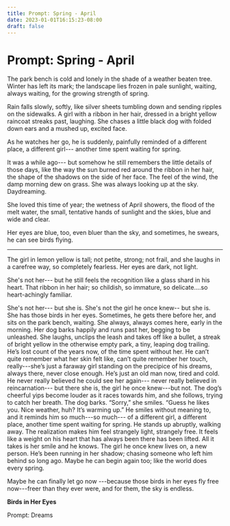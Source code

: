 ```yaml
---
title: Prompt: Spring - April 
date: 2023-01-01T16:15:23-08:00
draft: false
---
```


# Prompt: Spring - April

The park bench is cold and lonely in the shade of a weather beaten tree.  Winter has left its mark; the landscape lies frozen in pale sunlight, waiting, always waiting, for the growing strength of spring.

Rain falls slowly, softly, like silver sheets tumbling down and sending ripples on the sidewalks.
A girl with a ribbon in her hair, dressed in a bright yellow raincoat streaks past, laughing.  She chases a little black dog with folded down ears and a mushed up, excited face.

As he watches her go, he is suddenly, painfully reminded of a different place, a different girl--- another time spent waiting for spring.

It was a while ago--- but somehow he still remembers the little details of those days, like the way the sun burned red around the ribbon in her hair, the shape of the shadows on the side of her face.   The feel of the wind, the damp morning dew on grass.  She was always looking up at the sky.  Daydreaming.

She loved this time of year; the wetness of April showers, the flood of the melt water, the small, tentative hands of sunlight and the skies, blue and wide and clear.

Her eyes are blue, too, even bluer than the sky, and sometimes, he swears, he can see birds flying.

---

The girl in lemon yellow is tall; not petite, strong; not frail, and she laughs in a carefree way, so completely fearless.  Her eyes are dark, not light.

She's not her--- but he still feels the recognition like a glass shard in his heart.  That ribbon in her hair; so childish, so immature, so delicate….so heart-achingly familiar.

She's not her--- but she is.  She's not the girl he once knew-- but she is.  She has those birds in her eyes.
Sometimes, he gets there before her, and sits on the park bench, waiting.  She always, always comes here, early in the morning.  Her dog barks happily and runs past her, begging to be unleashed.  She laughs, unclips the leash and takes off like a bullet, a streak of bright yellow in the otherwise empty park, a tiny, leaping dog trailing.
He’s lost count of the years now, of the time spent without her.  He can’t quite remember what her skin felt like, can’t quite remember her touch, really---she’s just a faraway girl standing on the precipice of his dreams, always there, never close enough. He’s just an old man now, tired and cold.  He never really believed he could see her again--- never really believed in reincarnation--- but there she is, the girl he once knew---but not.
The dog’s cheerful yips become louder as it races towards him, and she follows, trying to catch her breath.  The dog barks.  “Sorry,” she smiles.  “Guess he likes you.  Nice weather, huh?  It’s warming up.”
He smiles without meaning to, and it reminds him so much---so much--- of a different girl, a different place, another time spent waiting for spring.
He stands up abruptly, walking away.
The realization makes him feel strangely light, strangely free.  It feels like a weight on his heart that has always been there has been lifted.  All it takes is her smile and he knows.  The girl he once knew lives on, a new person.  He’s been running in her shadow; chasing someone who left him behind so long ago.  Maybe he can begin again too; like the world does every spring.

Maybe he can finally let go now ---because those birds in her eyes fly free now---freer than they ever were, and for them, the sky is endless.

**Birds in Her Eyes**

Prompt: Dreams



